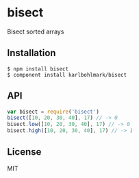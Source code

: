 
# bisect

  Bisect sorted arrays

## Installation
    $ npm install bisect
    $ component install karlbohlmark/bisect

## API
  ```js
  var bisect = require('bisect')
  bisect([10, 20, 30, 40], 17) // -> 0
  bisect.low([10, 20, 30, 40], 17) // -> 0
  bisect.high([10, 20, 30, 40], 17) // -> 1
  ```
## License

  MIT
